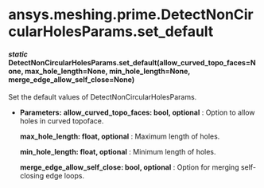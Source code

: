 # ansys.meshing.prime.DetectNonCircularHolesParams.set_default

#### *static* DetectNonCircularHolesParams.set_default(allow_curved_topo_faces=None, max_hole_length=None, min_hole_length=None, merge_edge_allow_self_close=None)

Set the default values of DetectNonCircularHolesParams.

* **Parameters:**
  **allow_curved_topo_faces: bool, optional**
  : Option to allow holes in curved topoface.

  **max_hole_length: float, optional**
  : Maximum length of holes.

  **min_hole_length: float, optional**
  : Minimum length of holes.

  **merge_edge_allow_self_close: bool, optional**
  : Option for merging self-closing edge loops.

<!-- !! processed by numpydoc !! -->
